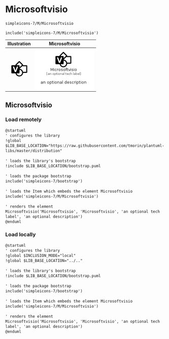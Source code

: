 # Microsoftvisio


```text
simpleicons-7/M/Microsoftvisio
```

```text
include('simpleicons-7/M/Microsoftvisio')
```



| Illustration | Microsoftvisio |
| :---: | :---: |
| ![illustration for Illustration](../../simpleicons-7/M/Microsoftvisio.png) | ![illustration for Microsoftvisio](../../simpleicons-7/M/Microsoftvisio.Local.png) |




## Microsoftvisio

### Load remotely
```plantuml
@startuml
' configures the library
!global $LIB_BASE_LOCATION="https://raw.githubusercontent.com/tmorin/plantuml-libs/master/distribution"

' loads the library's bootstrap
!include $LIB_BASE_LOCATION/bootstrap.puml

' loads the package bootstrap
include('simpleicons-7/bootstrap')

' loads the Item which embeds the element Microsoftvisio
include('simpleicons-7/M/Microsoftvisio')

' renders the element
Microsoftvisio('Microsoftvisio', 'Microsoftvisio', 'an optional tech label', 'an optional description')
@enduml
```

### Load locally
```plantuml
@startuml
' configures the library
!global $INCLUSION_MODE="local"
!global $LIB_BASE_LOCATION="../.."

' loads the library's bootstrap
!include $LIB_BASE_LOCATION/bootstrap.puml

' loads the package bootstrap
include('simpleicons-7/bootstrap')

' loads the Item which embeds the element Microsoftvisio
include('simpleicons-7/M/Microsoftvisio')

' renders the element
Microsoftvisio('Microsoftvisio', 'Microsoftvisio', 'an optional tech label', 'an optional description')
@enduml
```

